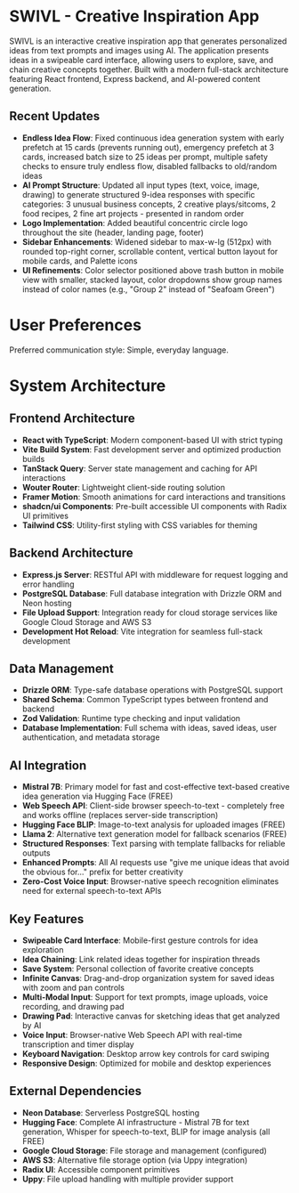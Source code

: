 # SWIVL - Creative Inspiration App

SWIVL is an interactive creative inspiration app that generates personalized ideas from text prompts and images using AI. The application presents ideas in a swipeable card interface, allowing users to explore, save, and chain creative concepts together. Built with a modern full-stack architecture featuring React frontend, Express backend, and AI-powered content generation.

## Recent Updates
- **Endless Idea Flow**: Fixed continuous idea generation system with early prefetch at 15 cards (prevents running out), emergency prefetch at 3 cards, increased batch size to 25 ideas per prompt, multiple safety checks to ensure truly endless flow, disabled fallbacks to old/random ideas
- **AI Prompt Structure**: Updated all input types (text, voice, image, drawing) to generate structured 9-idea responses with specific categories: 3 unusual business concepts, 2 creative plays/sitcoms, 2 food recipes, 2 fine art projects - presented in random order
- **Logo Implementation**: Added beautiful concentric circle logo throughout the site (header, landing page, footer) 
- **Sidebar Enhancements**: Widened sidebar to max-w-lg (512px) with rounded top-right corner, scrollable content, vertical button layout for mobile cards, and Palette icons
- **UI Refinements**: Color selector positioned above trash button in mobile view with smaller, stacked layout, color dropdowns show group names instead of color names (e.g., "Group 2" instead of "Seafoam Green")

# User Preferences

Preferred communication style: Simple, everyday language.

# System Architecture

## Frontend Architecture
- **React with TypeScript**: Modern component-based UI with strict typing
- **Vite Build System**: Fast development server and optimized production builds
- **TanStack Query**: Server state management and caching for API interactions
- **Wouter Router**: Lightweight client-side routing solution
- **Framer Motion**: Smooth animations for card interactions and transitions
- **shadcn/ui Components**: Pre-built accessible UI components with Radix UI primitives
- **Tailwind CSS**: Utility-first styling with CSS variables for theming

## Backend Architecture
- **Express.js Server**: RESTful API with middleware for request logging and error handling
- **PostgreSQL Database**: Full database integration with Drizzle ORM and Neon hosting
- **File Upload Support**: Integration ready for cloud storage services like Google Cloud Storage and AWS S3
- **Development Hot Reload**: Vite integration for seamless full-stack development

## Data Management
- **Drizzle ORM**: Type-safe database operations with PostgreSQL support
- **Shared Schema**: Common TypeScript types between frontend and backend
- **Zod Validation**: Runtime type checking and input validation
- **Database Implementation**: Full schema with ideas, saved ideas, user authentication, and metadata storage

## AI Integration
- **Mistral 7B**: Primary model for fast and cost-effective text-based creative idea generation via Hugging Face (FREE)
- **Web Speech API**: Client-side browser speech-to-text - completely free and works offline (replaces server-side transcription)
- **Hugging Face BLIP**: Image-to-text analysis for uploaded images (FREE)
- **Llama 2**: Alternative text generation model for fallback scenarios (FREE)
- **Structured Responses**: Text parsing with template fallbacks for reliable outputs
- **Enhanced Prompts**: All AI requests use "give me unique ideas that avoid the obvious for..." prefix for better creativity
- **Zero-Cost Voice Input**: Browser-native speech recognition eliminates need for external speech-to-text APIs

## Key Features
- **Swipeable Card Interface**: Mobile-first gesture controls for idea exploration
- **Idea Chaining**: Link related ideas together for inspiration threads
- **Save System**: Personal collection of favorite creative concepts
- **Infinite Canvas**: Drag-and-drop organization system for saved ideas with zoom and pan controls
- **Multi-Modal Input**: Support for text prompts, image uploads, voice recording, and drawing pad
- **Drawing Pad**: Interactive canvas for sketching ideas that get analyzed by AI
- **Voice Input**: Browser-native Web Speech API with real-time transcription and timer display
- **Keyboard Navigation**: Desktop arrow key controls for card swiping
- **Responsive Design**: Optimized for mobile and desktop experiences

## External Dependencies

- **Neon Database**: Serverless PostgreSQL hosting
- **Hugging Face**: Complete AI infrastructure - Mistral 7B for text generation, Whisper for speech-to-text, BLIP for image analysis (all FREE)
- **Google Cloud Storage**: File storage and management (configured)
- **AWS S3**: Alternative file storage option (via Uppy integration)
- **Radix UI**: Accessible component primitives
- **Uppy**: File upload handling with multiple provider support